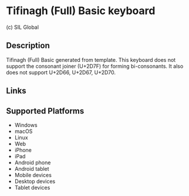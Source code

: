 Tifinagh (Full) Basic keyboard
==============

(c) SIL Global

Description
-----------

Tifinagh (Full) Basic generated from template. This keyboard does not support the consonant joiner (U+2D7F) for forming bi-consonants. It also does not support U+2D66, U+2D67, U+2D70.

Links
-----

Supported Platforms
-------------------
 * Windows
 * macOS
 * Linux
 * Web
 * iPhone
 * iPad
 * Android phone
 * Android tablet
 * Mobile devices
 * Desktop devices
 * Tablet devices


